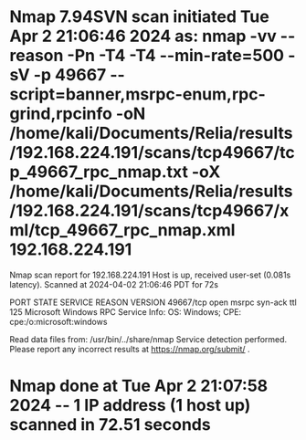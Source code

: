 # Nmap 7.94SVN scan initiated Tue Apr  2 21:06:46 2024 as: nmap -vv --reason -Pn -T4 -T4 --min-rate=500 -sV -p 49667 --script=banner,msrpc-enum,rpc-grind,rpcinfo -oN /home/kali/Documents/Relia/results/192.168.224.191/scans/tcp49667/tcp_49667_rpc_nmap.txt -oX /home/kali/Documents/Relia/results/192.168.224.191/scans/tcp49667/xml/tcp_49667_rpc_nmap.xml 192.168.224.191
Nmap scan report for 192.168.224.191
Host is up, received user-set (0.081s latency).
Scanned at 2024-04-02 21:06:46 PDT for 72s

PORT      STATE SERVICE REASON          VERSION
49667/tcp open  msrpc   syn-ack ttl 125 Microsoft Windows RPC
Service Info: OS: Windows; CPE: cpe:/o:microsoft:windows

Read data files from: /usr/bin/../share/nmap
Service detection performed. Please report any incorrect results at https://nmap.org/submit/ .
# Nmap done at Tue Apr  2 21:07:58 2024 -- 1 IP address (1 host up) scanned in 72.51 seconds
